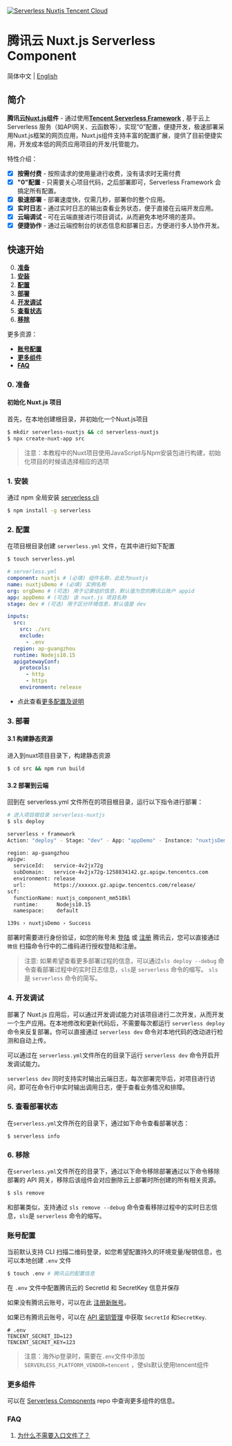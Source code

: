 [![Serverless Nuxtjs Tencent Cloud](https://img.serverlesscloud.cn/2020310/1583829094342-nuxt.js%20_%E9%95%BF.png)](http://serverless.com)

# 腾讯云 Nuxt.js Serverless Component

简体中文 | [English](https://github.com/serverless-components/tencent-nuxtjs/blob/v2/README.en.md)

## 简介

**腾讯云[Nuxt.js](https://github.com/nuxt/nuxt.js)组件** - 通过使用[**Tencent Serverless Framework**](https://github.com/serverless/components/tree/cloud) , 基于云上 Serverless 服务（如API网关、云函数等），实现“0”配置，便捷开发，极速部署采用Nuxt.js框架的网页应用，Nuxt.js组件支持丰富的配置扩展，提供了目前便捷实用，开发成本低的网页应用项目的开发/托管能力。

特性介绍：

- [x] **按需付费** - 按照请求的使用量进行收费，没有请求时无需付费
- [x] **"0"配置** - 只需要关心项目代码，之后部署即可，Serverless Framework 会搞定所有配置。
- [x] **极速部署** - 部署速度快，仅需几秒，部署你的整个应用。
- [x] **实时日志** - 通过实时日志的输出查看业务状态，便于直接在云端开发应用。
- [x] **云端调试** - 可在云端直接进行项目调试，从而避免本地环境的差异。
- [x] **便捷协作** - 通过云端控制台的状态信息和部署日志，方便进行多人协作开发。

## 快速开始

0. [**准备**](#0-准备)
1. [**安装**](#1-安装)
2. [**配置**](#2-配置)
3. [**部署**](#3-部署)
4. [**开发调试**](#4-开发调试)
5. [**查看状态**](#5-查看部署状态)
6. [**移除**](#6-移除)

更多资源：

- [**账号配置**](#账号配置)
- [**更多组件**](#更多组件)
- [**FAQ**](#FAQ)


### 0. 准备

#### 初始化 Nuxt.js 项目

首先，在本地创建根目录，并初始化一个Nuxt.js项目
```bash
$ mkdir serverless-nuxtjs && cd serverless-nuxtjs
$ npx create-nuxt-app src
```
> 注意：本教程中的Nuxt项目使用JavaScript与Npm安装包进行构建，初始化项目的时候请选择相应的选项

### 1. 安装

通过 npm 全局安装 [serverless cli](https://github.com/serverless/serverless)

```bash
$ npm install -g serverless
```

### 2. 配置

在项目根目录创建 `serverless.yml` 文件，在其中进行如下配置

```bash
$ touch serverless.yml
```

```yml
# serverless.yml
component: nuxtjs # (必填) 组件名称，此处为nuxtjs
name: nuxtjsDemo # (必填) 实例名称
org: orgDemo # (可选) 用于记录组织信息，默认值为您的腾讯云账户 appid
app: appDemo # (可选) 该 nuxt.js 项目名称
stage: dev # (可选) 用于区分环境信息，默认值是 dev

inputs:
  src:
    src: ./src
    exclude:
      - .env
  region: ap-guangzhou
  runtime: Nodejs10.15
  apigatewayConf:
    protocols:
      - http
      - https
    environment: release
```

- 点此查看[更多配置及说明](https://github.com/serverless-components/tencent-nextjs/tree/v2/docs/configure.md)

### 3. 部署

#### 3.1 构建静态资源

进入到nuxt项目目录下，构建静态资源
```bash
$ cd src && npm run build
```

#### 3.2 部署到云端

回到在 serverless.yml 文件所在的项目根目录，运行以下指令进行部署：
```bash
# 进入项目根目录 serverless-nuxtjs
$ sls deploy

serverless ⚡ framework
Action: "deploy" - Stage: "dev" - App: "appDemo" - Instance: "nuxtjsDemo"

region: ap-guangzhou
apigw:
  serviceId:   service-4v2jx72g
  subDomain:   service-4v2jx72g-1258834142.gz.apigw.tencentcs.com
  environment: release
  url:         https://xxxxxx.gz.apigw.tencentcs.com/release/
scf:
  functionName: nuxtjs_component_mm518kl
  runtime:      Nodejs10.15
  namespace:    default

139s › nuxtjsDemo › Success
```

部署时需要进行身份验证，如您的账号未 [登陆](https://cloud.tencent.com/login) 或 [注册](https://cloud.tencent.com/register) 腾讯云，您可以直接通过 `微信` 扫描命令行中的二维码进行授权登陆和注册。

> 注意: 如果希望查看更多部署过程的信息，可以通过`sls deploy --debug` 命令查看部署过程中的实时日志信息，`sls`是 `serverless` 命令的缩写。
`sls` 是 `serverless` 命令的简写。

### 4. 开发调试

部署了 Nuxt.js 应用后，可以通过开发调试能力对该项目进行二次开发，从而开发一个生产应用。在本地修改和更新代码后，不需要每次都运行 `serverless deploy` 命令来反复部署。你可以直接通过 `serverless dev` 命令对本地代码的改动进行检测和自动上传。

可以通过在 `serverless.yml`文件所在的目录下运行 `serverless dev` 命令开启开发调试能力。

`serverless dev` 同时支持实时输出云端日志，每次部署完毕后，对项目进行访问，即可在命令行中实时输出调用日志，便于查看业务情况和排障。

### 5. 查看部署状态

在`serverless.yml`文件所在的目录下，通过如下命令查看部署状态：

```
$ serverless info
```

### 6. 移除

在`serverless.yml`文件所在的目录下，通过以下命令移除部署通过以下命令移除部署的 API 网关，移除后该组件会对应删除云上部署时所创建的所有相关资源。

```bash
$ sls remove
```
和部署类似，支持通过 `sls remove --debug` 命令查看移除过程中的实时日志信息，`sls`是 `serverless` 命令的缩写。


### 账号配置

当前默认支持 CLI 扫描二维码登录，如您希望配置持久的环境变量/秘钥信息，也可以本地创建 `.env` 文件

```bash
$ touch .env # 腾讯云的配置信息
```

在 `.env` 文件中配置腾讯云的 SecretId 和 SecretKey 信息并保存

如果没有腾讯云账号，可以在此 [注册新账号](https://cloud.tencent.com/register)。

如果已有腾讯云账号，可以在 [API 密钥管理](https://console.cloud.tencent.com/cam/capi) 中获取 `SecretId` 和`SecretKey`.

```text
# .env
TENCENT_SECRET_ID=123
TENCENT_SECRET_KEY=123
```
> 注意：海外ip登录时，需要在`.env`文件中添加`SERVERLESS_PLATFORM_VENDOR=tencent` ，使sls默认使用tencent组件

### 更多组件

可以在 [Serverless Components](https://github.com/serverless/components) repo 中查询更多组件的信息。

### FAQ

1. [为什么不需要入口文件了？](https://github.com/serverless-components/tencent-nuxtjs/issues/1)
